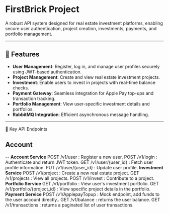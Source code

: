 # FirstBrick Project

A robust API system designed for real estate investment platforms, enabling secure user authentication, project creation, investments, payments, and portfolio management.

---

## 🚀 Features
- **User Management**: Register, log in, and manage user profiles securely using JWT-based authentication.
- **Project Management**: Create and view real estate investment projects.
- **Investment**: Enable users to invest in projects with real-time balance checks.
- **Payment Gateway**: Seamless integration for Apple Pay top-ups and transaction tracking.
- **Portfolio Management**: View user-specific investment details and portfolios.
- **RabbitMQ Integration**: Efficient asynchronous message handling.

---

📜 Key API Endpoints

## Account


-- **Account Service**
POST /v1/user : Register a new user.
POST /v1/login : Authenticate and return JWT token.
GET /v1/user/{user_id} : Fetch user profile information.
PUT /v1/user/{user_id} : Update user profile.
**Investment Service**
POST /v1/project : Create a new real estate project.
GET /v1/projects : View all projects.
POST /v1/invest : Contribute to a project.
**Portfolio Service**
GET /v1/portfolio : View user's investment portfolio.
GET /v1/portfolio/{project_id} : View specific project details in the
portfolio.
**Payment Service**
POST /v1/ApplepayTopup : Mock endpoint, add funds to the user account
directly..
GET /v1/balance : returns the user balance.
GET /v1/transactions : returns a paginated list of user transactions.
